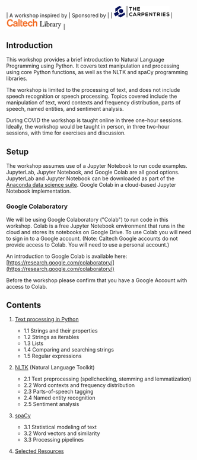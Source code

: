 | A workshop inspired by | Sponsored by |
| [<img src='TheCarpentries.svg' alt='Caltech Library' width='150'/>](https://carpentries.org) | [<img src='caltechlibrary-logo.png' alt='Caltech Library' width='150'/>](https://www.library.caltech.edu/) |

## Introduction

This workshop provides a brief introduction to Natural Language Programming using Python.
It covers text manipulation and processing using core Python functions, as well as the 
NLTK and spaCy programming libraries.

The workshop is limited to the processing of text, and does not include speech recognition
or speech processing. Topics covered include the manipulation of text, word contexts and
frequency distribution, parts of speech, named entities, and sentiment analysis.

During COVID the workshop is taught online in three one-hour sessions. Ideally, the workshop
would be taught in person, in three two-hour sessions, with time for exercises and discussion.

## Setup

The workshop assumes use of a Jupyter Notebook to run code examples. JupyterLab, Jupyter Notebook, and Google Colab are all 
good options. JupyterLab and Jupyter Notebook can be downloaded as part of the [Anaconda data science suite](https://anaconda.com).
Google Colab in a cloud-based Jupyter Notebook implementation.

### Google Colaboratory

We will be using Google Colaboratory ("Colab") to run code in this workshop. Colab is a free Jupyter Notebook environment
that runs in the cloud and stores its notebooks on Google Drive. To use Colab you will need to sign in to a Google account. 
(Note: Caltech Google accounts do not provide access to Colab. You will need to use a personal account.)

An introduction to Google Colab is available here: [https://research.google.com/colaboratory/](https://research.google.com/colaboratory/)

Before the workshop please confirm that you have a Google Account with access to Colab.

## Contents

1. [Text processing in Python](python-strings.md)
    + 1.1 Strings and their properties
    + 1.2 Strings as iterables
    + 1.3 Lists
    + 1.4 Comparing and searching strings
    + 1.5 Regular expressions

2. [NLTK](nltk.md) (Natural Language Toolkit)
    + 2.1 Text preprocessing (spellchecking, stemming and lemmatization)
    + 2.2 Word contexts and frequency distribution
    + 2.3 Parts-of-speech tagging
    + 2.4 Named entity recognition
    + 2.5 Sentiment analysis

3. [spaCy](spacy.md)
    + 3.1 Statistical modeling of text
    + 3.2 Word vectors and similarity
    + 3.3 Processing pipelines

4. [Selected Resources](resources.md)
